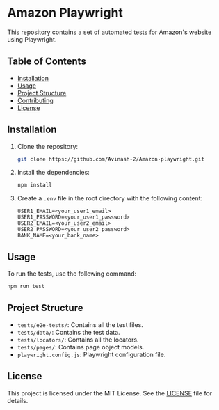 # Amazon Playwright

This repository contains a set of automated tests for Amazon's website using Playwright.

## Table of Contents

- [Installation](#installation)
- [Usage](#usage)
- [Project Structure](#project-structure)
- [Contributing](#contributing)
- [License](#license)

## Installation

1. Clone the repository:
    ```sh
    git clone https://github.com/Avinash-2/Amazon-playwright.git
    ```
2. Install the dependencies:
    ```sh
    npm install
    ```
3. Create a `.env` file in the root directory with the following content:
    ```
    USER1_EMAIL=<your_user1_email>
    USER1_PASSWORD=<your_user1_password>
    USER2_EMAIL=<your_user2_email>
    USER2_PASSWORD=<your_user2_password>
    BANK_NAME=<your_bank_name>
    ```
    
## Usage

To run the tests, use the following command:
```sh
npm run test
```

## Project Structure

- `tests/e2e-tests/`: Contains all the test files.
- `tests/data/`: Contains the test data.
- `tests/locators/`: Contains all the locators.
- `tests/pages/`: Contains page object models.
- `playwright.config.js`: Playwright configuration file.

## License

This project is licensed under the MIT License. See the [LICENSE](LICENSE) file for details.